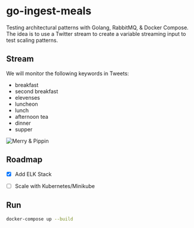 # go-ingest-meals

Testing architectural patterns with Golang, RabbitMQ, & Docker Compose.
The idea is to use a Twitter stream to create a variable streaming input to test scaling patterns.

## Stream
We will monitor the following keywords in Tweets:

- breakfast
- second breakfast
- elevenses
- luncheon
- lunch
- afternoon tea
- dinner
- supper


![Merry & Pippin](https://i.imgflip.com/7a9b3.jpg?a438885)
&nbsp;

## Roadmap

- [x] Add ELK Stack

- [ ] Scale with Kubernetes/Minikube


## Run

```bash
docker-compose up --build
```
